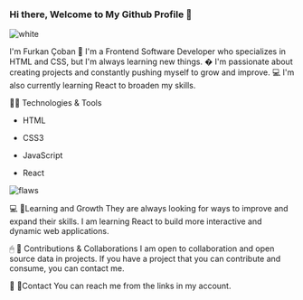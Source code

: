 ### Hi there, Welcome to My Github Profile 👋
![white](https://user-images.githubusercontent.com/129904143/233822196-e8b5a44e-0963-49c9-88a8-353185a3d43a.gif)

I'm Furkan Çoban 👋 I'm a Frontend Software Developer who specializes in HTML and CSS, but I'm always learning new things. � I'm passionate about creating projects and constantly pushing myself to grow and improve. 💻 I'm also currently learning React to broaden my skills.

🔎📌 Technologies & Tools

- HTML

- CSS3

- JavaScript

- React

![flaws](https://user-images.githubusercontent.com/129904143/233822166-6e98f16d-bb7e-4122-a49d-0766b8d3c38d.gif)

💻 📌Learning and Growth 
They are always looking for ways to improve and expand their skills. I am learning React to build more interactive and dynamic web applications.

🖱 📌 Contributions & Collaborations 
I am open to collaboration and open source data in projects. If you have a project that you can contribute and consume, you can contact me.

📱 📌Contact 
You can reach me from the links in my account.
